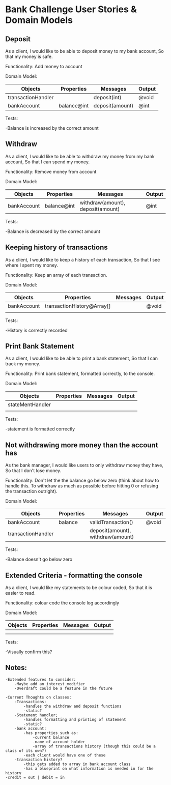 # Bank Challenge User Stories & Domain Models

## Deposit 
As a client,
I would like to be able to deposit money to my bank account,
So that my money is safe.

Functionality: Add money to account 

Domain Model:

Objects | Properties | Messages | Output
--------|------------|----------|-------
transactionHandler |            | deposit(int) | @void
bankAccount   | balance@int            | deposit(amount)          | @int

Tests:

-Balance is increased by the correct amount

## Withdraw
As a client,
I would like to be able to withdraw my money from my bank account,
So that I can spend my money.

Functionality: Remove money from account

Domain Model:

Objects | Properties | Messages | Output
--------|------------|----------|-------
bankAccount   | balance@int | withdraw(amount), deposit(amount)| @int

Tests:

-Balance is decreased by the correct amount

## Keeping history of transactions
As a client, 
I would like to keep a history of each transaction,
So that I see where I spent my money.

Functionality: Keep an array of each transaction.

Domain Model:

Objects | Properties | Messages | Output
--------|------------|----------|-------
bankAccount | transactionHistory@Array\[\]            |  |  @void 
   |        |           | 

Tests:

-History is correctly recorded

## Print Bank Statement
As a client,
I would like to be able to print a bank statement,
So that I can track my money.

Functionality: Print bank statement, formatted correctly, to the console.

Domain Model:

Objects | Properties | Messages | Output
--------|------------|----------|-------
stateMentHandler |            |  | 
   |        |           | 

Tests:

-statement is formatted correctly

## Not withdrawing more money than the account has
As the bank manager,
I would like users to only withdraw money they have,
So that I don't lose money.

Functionality: Don't let the the balance go below zero (think about how to handle this. To withdraw as much as possible before hitting 0 or refusing the transaction outright).

Domain Model:

Objects | Properties | Messages | Output
--------|------------|----------|-------
bankAccount | balance            | validTransaction()  | @void 
transactionHandler   |        | deposit(amount), withdraw(amount)          | 

Tests:

-Balance doesn't go below zero

## Extended Criteria - formatting the console
As a client,
I would like my statements to be colour coded,
So that it is easier to read.

Functionality: colour code the console log accordingly

Domain Model:

Objects | Properties | Messages | Output
--------|------------|----------|-------
 |            |  | 
   |        |           | 

Tests:

-Visually confirm this?


## Notes:
    -Extended features to consider: 
        -Maybe add an interest modifier
        -Overdraft could be a feature in the future

    -Current Thoughts on classes:
        -Transactions:
            -handles the withdraw and deposit functions
            -static?
        -Statement handler;
            -handles formatting and printing of statement
            -static?
        -bank account:
            -has properties such as:
                -current balance
                -name of account holder
                -array of transactions history (though this could be a class of its own?)
            -each client would have one of these
        -transaction history?
            -this gets added to array in bank account class 
            -has a blueprint on what information is needed in for the history
    -credit = out | debit = in
